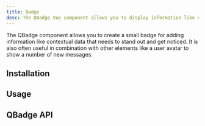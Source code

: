 ```yaml
---
title: Badge
desc: The QBadge Vue component allows you to display information like contextual data that needs to stand out and get noticed.
---
```

The QBadge component allows you to create a small badge for adding information like contextual data that needs to stand out and get noticed. It is also often useful in combination with other elements like a user avatar to show a number of new messages.


## Installation
<doc-installation components="QBadge" />

## Usage

<doc-example title="Basic" file="QBadge/Basic" />

<doc-example title="Aligned" file="QBadge/Align" />

<doc-example title="Floating" file="QBadge/Floating" />

<doc-example title="Transparent" file="QBadge/Transparent" />

<doc-example title="Outline design" file="QBadge/Outline" />

<doc-example title="Rounded" file="QBadge/Rounded" />

## QBadge API
<doc-api file="QBadge" />
